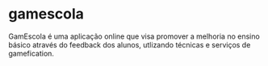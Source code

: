 gamescola
=========

GamEscola é uma aplicação online que visa promover a melhoria no ensino básico através do feedback dos alunos, utlizando técnicas e serviços de gamefication.
